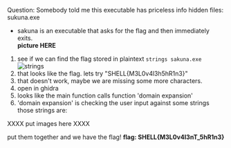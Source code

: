 Question: Somebody told me this executable has priceless info hidden
files: sukuna.exe

- sakuna is an executable that asks for the flag and then immediately exits.  
**picture HERE**
1) see if we can find the flag stored in plaintext `strings sakuna.exe`
![strings](strings.png)
2) that looks like the flag.  lets try "SHELL{M3L0v4l3h5hR1n3}"
3) that doesn't work, maybe we are missing some more characters.  
4) open in ghidra
5) looks like the main function calls function 'domain expansion'
6) 'domain expansion' is checking the user input against some strings those strings are:

XXXX put images here XXXX

put them together and we have the flag!
**flag: SHELL{M3L0v4l3nT_5hR1n3}**